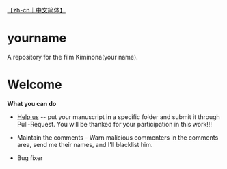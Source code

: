 [【zh-cn｜中文简体】](https://github.com/shbwb/yourname/blob/main/README-zh.md)
# yourname
A repository for the film Kiminona(your name).

# Welcome
**What you can do**
* [Help us](https://github.com/shbwb/yourname/fork) -- put your manuscript in a specific folder and submit it through Pull-Request. You will be thanked for your participation in this work!!!

* Maintain the comments - Warn malicious commenters in the comments area, send me their names, and I'll blacklist him.

* Bug fixer
